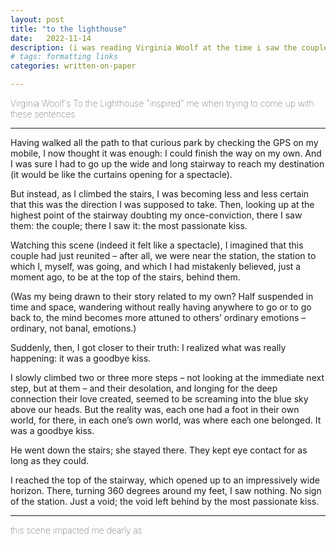 ```yaml
---
layout: post
title: "to the lighthouse"
date:   2022-11-14
description: (i was reading Virginia Woolf at the time i saw the couple)
# tags: formatting links
categories: written-on-paper

---
```


<span style="font-size:14px;font-weight:lighter">Virginia Woolf's To the Lighthouse "inspired" me when trying to come up with these sentences</span>

<hr>

Having walked all the path to that curious park by checking the GPS on my mobile, I now thought it was enough: I could finish the way on my own. And I was sure I had to go up the wide and long stairway to reach my destination (it would be like the curtains opening for a spectacle). 

But instead, as I climbed the stairs, I was becoming less and less certain that this was the direction I was supposed to take. Then, looking up at the highest point of the stairway doubting my once-conviction, there I saw them: the couple; there I saw it: the most passionate kiss.

Watching this scene (indeed it felt like a spectacle), I imagined that this couple had just reunited – after all, we were near the station, the station to which I, myself, was going, and which I had mistakenly believed, just a moment ago, to be at the top of the stairs, behind them.

(Was my being drawn to their story related to my own? Half suspended in time and space, wandering without really having anywhere to go or to go back to, the mind becomes more attuned to others’ ordinary emotions – ordinary, not banal, emotions.)

Suddenly, then, I got closer to their truth: I realized what was really happening: it was a goodbye kiss.

I slowly climbed two or three more steps – not looking at the immediate next step, but at them – and their desolation, and longing for the deep connection their love created, seemed to be screaming into the blue sky above our heads. But the reality was, each one had a foot in their own world, for there, in each one’s own world, was where each one belonged. It was a goodbye kiss.

He went down the stairs; she stayed there. They kept eye contact for as long as they could. 

I reached the top of the stairway, which opened up to an impressively wide horizon. There, turning 360 degrees around my feet, I saw nothing. No sign of the station. Just a void; the void left behind by the most passionate kiss.

<hr>

<span style="font-size:14px;font-weight:lighter">this scene impacted me dearly as</span>
